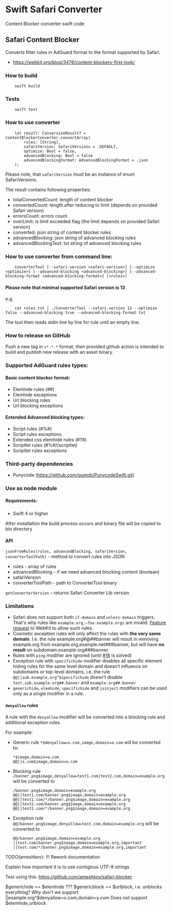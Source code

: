 # Swift Safari Converter

Content Blocker converter swift code


## Safari Content Blocker

Converts filter rules in AdGuard format to the format supported by Safari.
* https://webkit.org/blog/3476/content-blockers-first-look/

### How to build

```
    swift build
```

### Tests

```
    swift test
```

### How to use converter

```
    let result: ConversionResult? = ContentBlockerConverter.convertArray(
        rules: [String],
        safariVersion: SafariVersions = .DEFAULT,
        optimize: Bool = false,
        advancedBlocking: Bool = false
        advancedBlockingFormat: AdvancedBlockingFormat = .json
    );
```
Please note, that `safariVersion` must be an instance of enum SafariVersions.

The result contains following properties:
- totalConvertedCount: length of content blocker
- convertedCount: length after reducing to limit (depends on provided Safari version)
- errorsCount: errors count
- overLimit: is limit exceeded flag (the limit depends on provided Safari version)
- converted: json string of content blocker rules
- advancedBlocking: json string of advanced blocking rules
- advancedBlockingText: txt string of advanced blocking rules

### How to use converter from command line:
```
    ConverterTool [--safari-version <safari-version>] [--optimize <optimize>] [--advanced-blocking <advanced-blocking>] [--advanced-blocking-format <advanced-blocking-format>] [<rules>]
```
#### Please note that minimal supported Safari version is 13
e.g.
```
    cat rules.txt | ./ConverterTool --safari-version 13 --optimize false --advanced-blocking true --advanced-blocking-format txt
```

The tool then reads stdin line by line for rule until an empty line.

### How to release on GitHub

Push a new tag in `v*.*.*` format, then provided github action is intended to build and publish new release with an asset binary.

### Supported AdGuard rules types:

#### Basic content blocker format:

- Elemhide rules (##)
- Elemhide exceptions
- Url blocking rules
- Url blocking exceptions

#### Extended Advanced blocking types:

- Script rules (#%#)
- Script rules exceptions
- Extended css elemhide rules (#?#)
- Scriptlet rules (#%#//scriptlet)
- Scriptlet rules exceptions

### Third-party dependencies

- Punycode (https://github.com/gumob/PunycodeSwift.git)

### Use as node module

##### Requirements:

* Swift 4 or higher

After installation the build process occurs and binary file will be copied to bin directory

#### API

`jsonFromRules(rules, advancedBlocking, safariVersion, converterToolPath)` - method to convert rules into JSON
* rules - array of rules
* advancedBlocking - if we need advanced blocking content (boolean)
* safariVersion
* converterToolPath - path to ConverterTool binary

`getConverterVersion` - returns Safari Converter Lib version

### Limitations

* Safari does not support both `if-domain` and `unless-domain` triggers. That's why rules like `example.org,~foo.example.orgs` are invalid. [Feature request](https://bugs.webkit.org/show_bug.cgi?id=226076) to WebKit to allow such rules.
* Cosmetic exception rules will only affect the rules with **the very same domain**. I.e. the rule example.org#@##banner will result in removing example.org from example.org,example.net###banner, but will have **no result** on subdomain.example.org###banner.
* Rules with `ping` modifier are ignored (until [#18](https://github.com/AdguardTeam/SafariConverterLib/issues/18) is solved)
* Exception rule with `specifichide` modifier disables all specific element hiding rules for the same level domain and doesn't influence on subdomains or top-level domains, i.e. the rule `@@||sub.example.org^$specifichide` doesn't disable `test.sub.example.org##.banner` and  `example.org##.banner`
* `generichide`, `elemhide`, `specifichide` and `jsinject` modifiers can be used only as a single modifier in a rule.

#### `denyallow` rules

A rule with the `denyallow` modifier will be converted into a blocking rule and additional exception rules.

For example:

* Generic rule `*$denyallow=x.com,image,domain=a.com`  will be converted to:

    ```adblock
    *$image,domain=a.com
    @@||x.com$image,domain=a.com
    ```

* Blocking rule `/banner.png$image,denyallow=test1.com|test2.com,domain=example.org` will be converted to

    ```adblock
    /banner.png$image,domain=example.org
    @@||test1.com/banner.png$image,domain=example.org
    @@||test1.com/*/banner.png$image,domain=example.org
    @@||test2.com/banner.png$image,domain=example.org
    @@||test2.com/*/banner.png$image,domain=example.org
    ```

* Exception rule `@@/banner.png$image,denyallow=test.com,domain=example.org` will be converted to

    ```adblock
    @@/banner.png$image,domain=example.org
    ||test.com/banner.png$image,domain=example.org,important
    ||test.com/*/banner.png$image,domain=example.org,important
    ```

TODO(ameshkov): !!! Rework documentation

Explain how important it is to use contigious UTF-8 strings

Test using this:
https://github.com/ameshkov/safari-blocker

$generichide == $elemhide ???
$genericblock == $urlblock, i.e. unblocks everything?
Why don't we support ||example.org^$denyallow=x.com,domain=y.com
Does not support $elemhide,urlblock
